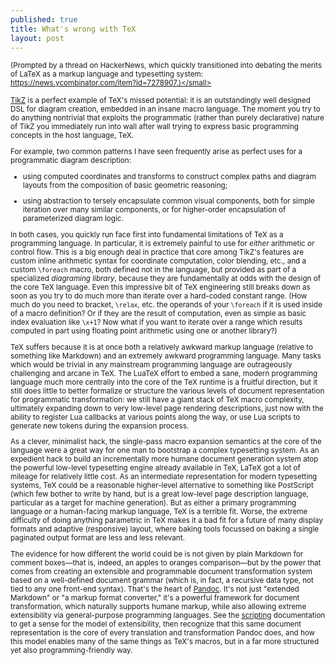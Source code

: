 ```yaml
---
published: true
title: What's wrong with TeX
layout: post
---
```

<small>(Prompted by a thread on HackerNews, which quickly transitioned into debating the merits of LaTeX as a markup language and typesetting system: https://news.ycombinator.com/item?id=7278907.)</small>

[TikZ] is a perfect example of TeX's missed potential: it is an outstandingly well designed DSL for diagram creation, embedded in an insane macro language. The moment you try to do anything nontrivial that exploits the programmatic (rather than purely declarative) nature of TikZ you immediately run into wall after wall trying to express basic programming concepts in the host language, TeX.

For example, two common patterns I have seen frequently arise as perfect uses for a programmatic diagram description:

- using computed coordinates and transforms to construct complex paths and diagram layouts from the composition of basic geometric reasoning;

- using abstraction to tersely encapsulate common visual components, both for simple iteration over many similar components, or for higher-order encapsulation of parameterized diagram logic.

In both cases, you quickly run face first into fundamental limitations of TeX as a programming language. In particular, it is extremely painful to use for *either* arithmetic *or* control flow. This is a big enough deal in practice that core among TikZ's features are custom inline arithmetic syntax for coordinate computation, color blending, etc., and a custom `\foreach` macro, both defined not in the language, but provided as part of a specialized *diagraming library*, because they are fundamentally at odds with the design of the core TeX language. Even this impressive bit of TeX engineering still breaks down as soon as you try to do much more than iterate over a hard-coded constant range. (How much do you need to bracket, `\relax`, etc. the operands of your `\foreach` if it is used inside of a macro definition? Or if they are the result of computation, even as simple as basic index evaluation like `\x+1`? Now what if you want to iterate over a range which results computed in part using floating point arithmetic using one or another library?)

TeX suffers because it is at once both a relatively awkward markup language (relative to something like Markdown) and an extremely awkward programming language. Many tasks which would be trivial in any mainstream programming language are outrageously challenging and arcane in TeX. The LuaTeX effort to embed a sane, modern programming language much more centrally into the core of the TeX runtime is a fruitful direction, but it still does little to better formalize or structure the various levels of document representation for programmatic transformation: we still have a giant stack of TeX macro complexity, ultimately expanding down to very low-level page rendering descriptions, just now with the ability to register Lua callbacks at various points along the way, or use Lua scripts to generate new tokens during the expansion process.

As a clever, minimalist hack, the single-pass macro expansion semantics at the core of the language were a great way for one man to bootstrap a complex typesetting system. As an expedient hack to build an incrementally more humane document generation system atop the powerful low-level typesetting engine already available in TeX, LaTeX got a lot of mileage for relatively little cost. As an intermediate representation for modern typesetting systems, TeX could be a reasonable higher-level alternative to something like PostScript (which few bother to write by hand, but is a great low-level page description language, particular as a target for machine generation). But as either a primary programming language *or* a human-facing markup language, TeX is a terrible fit. Worse, the extreme difficulty of doing anything parametric in TeX makes it a bad fit for a future of many display formats and adaptive (responsive) layout, where baking tools focussed on baking a single paginated output format are less and less relevant.

The evidence for how different the world could be is not given by plain Markdown for comment boxes—that is, indeed, an apples to oranges comparison—but by the power that comes from creating an extensible and programmable document transformation system based on a well-defined document grammar (which is, in fact, a recursive data type, not tied to any one front-end syntax). That's the heart of [Pandoc]. It's not just "extended Markdown" or "a markup format converter," it's a powerful framework for document transformation, which naturally supports humane markup, while also allowing extreme extensibility via general-purpose programming languages. See the [scripting] documentation to get a sense for the model of extensibility, then recognize that this same document representation is the core of every translation and transformation Pandoc does, and how this model enables many of the same things as TeX's macros, but in a far more structured yet also programming-friendly way.

[TikZ]: http://www.texample.net/tikz/
[Pandoc]: http://johnmacfarlane.net/pandoc/
[scripting]: http://johnmacfarlane.net/pandoc/scripting.html